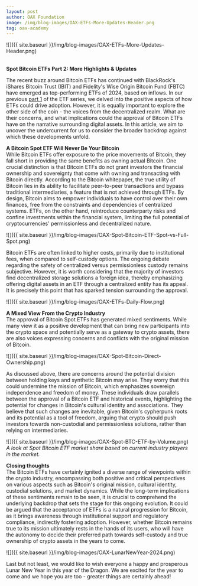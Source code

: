 ```yaml
---
layout: post
author: OAX Foundation
image: /img/blog-images/OAX-ETFs-More-Updates-Header.png
tag: oax-academy
---
```


![]({{ site.baseurl }}/img/blog-images/OAX-ETFs-More-Updates-Header.png)

<br><b>Spot Bitcoin ETFs Part 2: More Highlights & Updates</b>

The recent buzz around Bitcoin ETFs has continued with BlackRock's iShares Bitcoin Trust (IBIT) and Fidelity's Wise Origin Bitcoin Fund (FBTC) have emerged as top-performing ETFs of 2024, based on inflows. In our previous <a href="https://www.oax.org/2024/01/19/Part-One-of-Spot-Bitcoin-ETFs-Highlights.html">part 1</a> of the ETF series, we delved into the positive aspects of how ETFs could drive adoption. However, it is equally important to explore the other side of the coin - the voices from the decentralized realm. What are their concerns, and what implications could the approval of Bitcoin ETFs have on the narrative surrounding digital assets. In this article, we aim to uncover the undercurrent for us to consider the broader backdrop against which these developments unfold.

<b>A Bitcoin Spot ETF Will Never Be Your Bitcoin</b><br>
While Bitcoin ETFs offer exposure to the price movements of Bitcoin, they fall short in providing the same benefits as owning actual Bitcoin. One crucial distinction is that Bitcoin ETFs do not grant investors the financial ownership and sovereignty that come with owning and transacting with Bitcoin directly. According to the Bitcoin whitepaper, the true utility of Bitcoin lies in its ability to facilitate peer-to-peer transactions and bypass traditional intermediaries, a feature that is not achieved through ETFs. By design, Bitcoin aims to empower individuals to have control over their own finances, free from the constraints and dependencies of centralized systems. ETFs, on the other hand, reintroduce counterparty risks and confine investments within the financial system, limiting the full potential of cryptocurrencies' permissionless and decentralized nature.

![]({{ site.baseurl }}/img/blog-images/OAX-Spot-Bitcoin-ETF-Spot-vs-Full-Spot.png)

Bitcoin ETFs are often linked to higher costs, primarily due to institutional fees, when compared to self-custody options. The ongoing debate regarding the safety of centralized versus permissionless custody remains subjective. However, it is worth considering that the majority of investors find decentralized storage solutions a foreign idea, thereby emphasizing offering digital assets in an ETF through a centralized entity has its appeal. It is precisely this point that has sparked tension surrounding the approval.

![]({{ site.baseurl }}/img/blog-images/OAX-ETFs-Daily-Flow.png)

<b>A Mixed View From the Crypto Industry</b><br>
The approval of Bitcoin Spot ETFs has generated mixed sentiments. While many view it as a positive development that can bring new participants into the crypto space and potentially serve as a gateway to crypto assets, there are also voices expressing concerns and conflicts with the original mission of Bitcoin.

![]({{ site.baseurl }}/img/blog-images/OAX-Spot-Bitcoin-Direct-Ownership.png)

As discussed above, there are concerns around the potential division between holding keys and synthetic Bitcoin may arise. They worry that this could undermine the mission of Bitcoin, which emphasizes sovereign independence and freedom of money. These individuals draw parallels between the approval of a Bitcoin ETF and historical events, highlighting the potential for changes in Bitcoin's cultural identity and associations. They believe that such changes are inevitable, given Bitcoin's cypherpunk roots and its potential as a tool of freedom, arguing that crypto should push investors towards non-custodial and permissionless solutions, rather than relying on intermediaries.

![]({{ site.baseurl }}/img/blog-images/OAX-Spot-BTC-ETF-by-Volume.png)
<i>A look at Spot Bitcoin ETF market share based on current industry players in the market.</i>

<b>Closing thoughts</b><br>
The Bitcoin ETFs have certainly ignited a diverse range of viewpoints within the crypto industry, encompassing both positive and critical perspectives on various aspects such as Bitcoin's original mission, cultural identity, custodial solutions, and market dynamics. While the long-term implications of these sentiments remain to be seen, it is crucial to comprehend the underlying backdrop that sets the stage for this ongoing evolution. It could be argued that the acceptance of ETFs is a natural progression for Bitcoin, as it brings awareness through institutional support and regulatory compliance, indirectly fostering adoption. However, whether Bitcoin remains true to its mission ultimately rests in the hands of its users, who will have the autonomy to decide their preferred path towards self-custody and true ownership of crypto assets in the years to come.

![]({{ site.baseurl }}/img/blog-images/OAX-LunarNewYear-2024.png)

Last but not least, we would like to wish everyone a happy and prosperous Lunar New Year in this year of the Dragon. We are excited for the year to come and we hope you are too - greater things are certainly ahead! 
